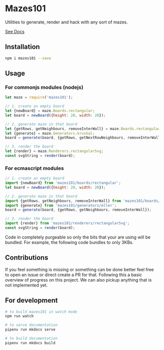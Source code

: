 # Mazes101

Utilities to generate, render and hack with any sort of mazes.

[See Docs](https://nmanumr.github.io/mazes101/)

## Installation

```sh
npm i mazes101 --save
```

## Usage

### For commonjs modules (nodejs)

```js
let maze = require('mazes101');

// 1. create an empty board
let {newBoard} = maze.Boards.rectangular;
let board = newBoard({height: 20, width: 20});

// 2. generate maze in that board
let {getRows, getNeighbours, removeInterWall} = maze.Boards.rectangular;
let {generate} = maze.Generators.kruskal;
board = generate(board, {getRows, getNextRowNeighbours, removeInterWall});

// 3. render the board
let {render} = maze.Renderers.rectangularSvg;
const svgString = render(board);
```

### For ecmascript modules

```js
// 1. create an empty board
import {newBoard} from 'mazes101/boards/rectangular';
let board = newBoard({height: 20, width: 20});

// 2. generate maze in that board
import {getRows, getNeighbours, removeInterWall} from 'mazes101/boards/rectangular';
import {generate} from 'mazes101/generators/eller';
board = generate(board, {getRows, getNeighbours, removeInterWall});

// 3. render the board
import {render} from 'mazes101/renderers/rectangularSvg';
const svgString = render(board);
```

Code in completely purgeable so only the bits that your are using will be bundled. For example, the following code
bundles to only 3KBs.

## Contributions
If you feel something is missing or something can be done better
feel free to open an issue or direct create a PR for that. Following
this a basic overview of progress on this project. We can also pickup
anything that is not implemented yet. 

## For development

```sh
# to build mazes101 in watch mode
npm run watch

# to serve documentation
pipenv run mkdocs serve

# to build documentation
pipenv run mkdocs build
```

